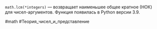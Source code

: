 `math.lcm(*integers)` — возвращает наименьшее общее кратное (НОК) для чисел-аргументов. Функция появилась в Python версии 3.9.

#math #Теория_чисел_и_представление